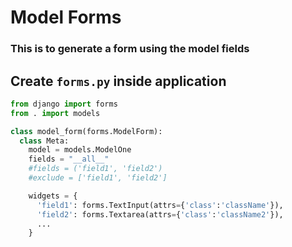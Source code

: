 # Model Forms

### This is to generate a form using the model fields

## Create `forms.py` inside application

```python
from django import forms
from . import models

class model_form(forms.ModelForm):
  class Meta:
    model = models.ModelOne
    fields = "__all__"
    #fields = ('field1', 'field2')
    #exclude = ['field1', 'field2']

    widgets = {
      'field1': forms.TextInput(attrs={'class':'className'}),
      'field2': forms.Textarea(attrs={'class':'className2'}),
      ...
    }
```


